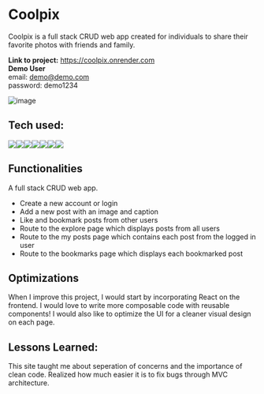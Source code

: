 # Coolpix
Coolpix is a full stack CRUD web app created for individuals to share their favorite photos with friends and family.

**Link to project:** https://coolpix.onrender.com <br>
**Demo User** <br>
email: demo@demo.com <br>
password: demo1234

![image](coolpix-pic.png)

## Tech used:

<div style="display: flex; flex-direction: row;" align=left >
  <a href="https://developer.mozilla.org/en-US/docs/Web/HTML" target="_blank">
    <img src="https://img.shields.io/static/v1?&style=flat&logo=HTML5&logoColor=white&labelColor=AD9D90&label=&message=HTML&color=AD9D90"/>
  </a>
  <a href="https://developer.mozilla.org/en-US/docs/Web/CSS" target="_blank">
    <img src="https://img.shields.io/static/v1?&style=flat&logo=CSS3&logoColor=white&labelColor=AD9D90&label=&message=CSS&color=AD9D90"/>
  </a>
  <a href="https://developer.mozilla.org/en-US/docs/Web/JavaScript" target="_blank">
    <img src="https://img.shields.io/static/v1?&style=flat&logo=javascript&logoColor=white&labelColor=AD9D90&label=&message=JAVASCRIPT&color=AD9D90"/>
  </a>
  <a href="https://getbootstrap.com" target="_blank">
    <img src="https://img.shields.io/static/v1?&style=flat&logo=bootstrap&logoColor=white&labelColor=AD9D90&label=&message=BOOTSTRAP&color=AD9D90"/>
  </a>
  <a href="https://expressjs.com/" target="_blank">
    <img src="https://img.shields.io/static/v1?&style=flat&logo=express&logoColor=white&labelColor=AD9D90&label=&message=EXPRESS&color=AD9D90"/>
  </a>
  <a href="https://nodejs.org/en/docs/" target="_blank">
    <img src="https://img.shields.io/static/v1?&style=flat&logo=nodedotjs&logoColor=white&labelColor=AD9D90&label=&message=NODE&color=AD9D90"/>
  </a>
  <a href="https://www.mongodb.com/docs/" target="_blank">
    <img src="https://img.shields.io/static/v1?&style=flat&logo=mongodb&logoColor=white&labelColor=AD9D90&label=&message=MONGODB&color=AD9D90"/>
  </a>
</div>


## Functionalities

A full stack CRUD web app.

- Create a new account or login
- Add a new post with an image and caption
- Like and bookmark posts from other users
- Route to the explore page which displays posts from all users
- Route to the my posts page which contains each post from the logged in user
- Route to the bookmarks page which displays each bookmarked post


## Optimizations

When I improve this project, I would start by incorporating React on the frontend. I would love to write more composable code with reusable components! I would also like to optimize the UI for a cleaner visual design on each page.


## Lessons Learned:

This site taught me about seperation of concerns and the importance of clean code. Realized how much easier it is to fix bugs through MVC architecture.
